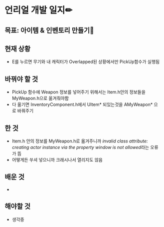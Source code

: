 # 언리얼 개발 일지✏



## 목표: 아이템 & 인벤토리 만들기🎁

## 현재 상황

* E를 누르면 무기와 내 캐릭터가 Overlapped된 상황에서만 PickUp함수가 실행됨


## 바꿔야 할 것

* PickUp 함수에 Weapon 정보를 넣어주기 위해서는 Item.h안의 정보들을 MyWeapon.h으로 옮겨줘야함
* 다 옮기면 InventoryComponent.h에서 UItem* 되있는것을 AMyWeapon* 으로 바꿔주기


## 한 것

* Item.h 안의 정보를 MyWeapon.h로 옮겨주니까 *invalid class attribute: creating actor instance via the property window is not allowed*라는 오류가 뜸
* 어떻게든 쑤셔 넣으니까 크래시나서 열리지도 않음


## 배운 것

* 


## 해야할 것

* 생각중
